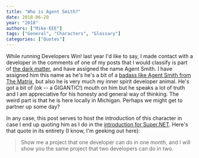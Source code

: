 ```yaml
---
title: "Who is Agent Smith?"
date: 2018-06-20
year: "2018"
authors: ["Mike-EEE"]
tags: ["General", "Characters", "Glossary"]
categories: ["Quotes"]
---
```


While running Developers Win! last year I'd like to say, I made contact with a developer in the comments of one of my posts that I would classify is part of [the dark matter](https://www.hanselman.com/blog/DarkMatterDevelopersTheUnseen99.aspx), and have assigned the name Agent Smith.  I have assigned him this name as he's he's a bit of a [badass like Agent Smith from The Matrix](https://youtu.be/IM1-DQ2Wo_w), but also he is very much my inner spirit developer animal.  He's got a bit of (ok -- a GIGANTIC!) mouth on him but he speaks a lot of truth and I am appreciative for his honesty and general way of thinking.  The weird part is that he is here locally in Michigan.  Perhaps we might get to partner up some day?

In any case, this post serves to host the introduction of this character in case I end up quoting him as I do in the [introduction for Super.NET](https://superdotnet.run).  Here's that quote in its entirety (I know, I'm geeking out here):

> Show me a project that one developer can do in one month, and I will show you the same project that two developers can do in two.